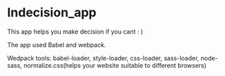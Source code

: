 # Indecision_app

This app helps you make decision if you cant : )

The app used Babel and webpack.

Wedpack tools:
babel-loader, style-loader, css-loader, sass-loader, node-sass, normalize.css(helps your website suitable to different browsers)
